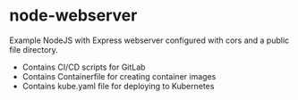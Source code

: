 # node-webserver

Example NodeJS with Express webserver configured with cors and a public file directory. 

- Contains CI/CD scripts for GitLab
- Contains Containerfile for creating container images
- Contains kube.yaml file for deploying to Kubernetes

